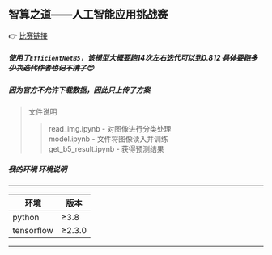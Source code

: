 智算之道——人工智能应用挑战赛
------
:point_right:	[比赛链接](https://www.kesci.com/home/competition/5f34b039a5c0e8002d5d008e/content "悬停显示")<br>
##### 使用了`EfficientNetB5`，该模型大概要跑14次左右迭代可以到0.812  ~~具体要跑多少次迭代作者也记不清了~~:blush: <br>
##### 因为官方不允许下载数据，因此只上传了方案

>文件说明
>>read_img.ipynb - 对图像进行分类处理<br>
>>model.ipynb - 文件将图像读入并训练<br>
>>get_b5_result.ipynb - 获得预测结果

##### ___~~我的环境~~  环境说明___	
****
| 环境 | 版本 |
| ----- | ----- |
| python | ≥3.8 |
| tensorflow | ≥2.3.0 |
****
